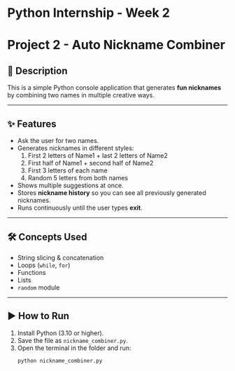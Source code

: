 # Python Internship - Week 2

# Project 2 - Auto Nickname Combiner

## 📌 Description
This is a simple Python console application that generates **fun nicknames** by combining two names in multiple creative ways.

---

## ✨ Features
- Ask the user for two names.
- Generates nicknames in different styles:
  1. First 2 letters of Name1 + last 2 letters of Name2
  2. First half of Name1 + second half of Name2
  3. First 3 letters of each name
  4. Random 5 letters from both names
- Shows multiple suggestions at once.
- Stores **nickname history** so you can see all previously generated nicknames.
- Runs continuously until the user types **exit**.

---

## 🛠 Concepts Used
- String slicing & concatenation
- Loops (`while`, `for`)
- Functions
- Lists
- `random` module

---

## ▶️ How to Run
1. Install Python (3.10 or higher).
2. Save the file as `nickname_combiner.py`.
3. Open the terminal in the folder and run:
   ```bash
   python nickname_combiner.py
